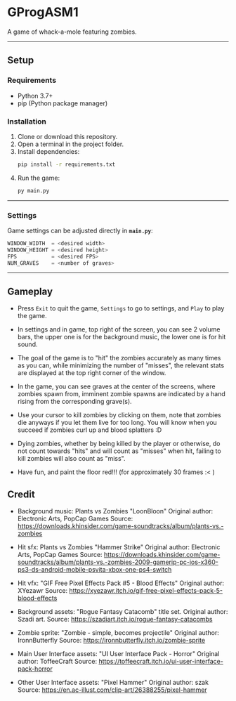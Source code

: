 # GProgASM1
A game of whack-a-mole featuring zombies.

---

## Setup

### Requirements  
- Python 3.7+  
- pip (Python package manager)  

### Installation  
1. Clone or download this repository.  
2. Open a terminal in the project folder.  
3. Install dependencies:  
   ```bash
   pip install -r requirements.txt
   ```  
4. Run the game:  
   ```bash
   py main.py
   ```  

---

### Settings  
Game settings can be adjusted directly in **`main.py`**:  

```python
WINDOW_WIDTH  = <desired width>
WINDOW_HEIGHT = <desired height>
FPS           = <desired FPS>
NUM_GRAVES    = <number of graves>
```  

---

## Gameplay  
- Press `Exit` to quit the game, `Settings` to go to settings, and `Play` to play the game.

- In settings and in game, top right of the screen, you can see 2 volume bars, the upper one is for the background music, the lower one is for hit sound.

- The goal of the game is to "hit" the zombies accurately as many times as you can, while minimizing the number of "misses", the relevant stats are displayed at the top right corner of the window.

- In the game, you can see graves at the center of the screens, where zombies spawn from, imminent zombie spawns are indicated by a hand rising from the corresponding grave(s).

- Use your cursor to kill zombies by clicking on them, note that zombies die anyways if you let them live for too long. You will know when you succeed if zombies curl up and blood splatters :D

- Dying zombies, whether by being killed by the player or otherwise, do not count towards "hits" and will count as "misses" when hit, failing to kill zombies will also count as "miss".

- Have fun, and paint the floor red!!! (for approximately 30 frames :< )

## Credit
- Background music: Plants vs Zombies "LoonBloon"
Original author: Electronic Arts, PopCap Games
Source: https://downloads.khinsider.com/game-soundtracks/album/plants-vs.-zombies

- Hit sfx: Plants vs Zombies "Hammer Strike"
Original author: Electronic Arts, PopCap Games
Source: https://downloads.khinsider.com/game-soundtracks/album/plants-vs.-zombies-2009-gamerip-pc-ios-x360-ps3-ds-android-mobile-psvita-xbox-one-ps4-switch

- Hit vfx: "GIF Free Pixel Effects Pack #5 - Blood Effects"
Original author: XYezawr
Source: https://xyezawr.itch.io/gif-free-pixel-effects-pack-5-blood-effects

- Background assets: "Rogue Fantasy Catacomb" title set.
Original author: Szadi art.
Source: https://szadiart.itch.io/rogue-fantasy-catacombs

- Zombie sprite: "Zombie - simple, becomes projectile"
Original author: IronnButterfly
Source: https://ironnbutterfly.itch.io/zombie-sprite

- Main User Interface assets: "UI User Interface Pack - Horror"
Original author: ToffeeCraft
Source: https://toffeecraft.itch.io/ui-user-interface-pack-horror

- Other User Interface assets: "Pixel Hammer"
Original author: szak
Source: https://en.ac-illust.com/clip-art/26388255/pixel-hammer


